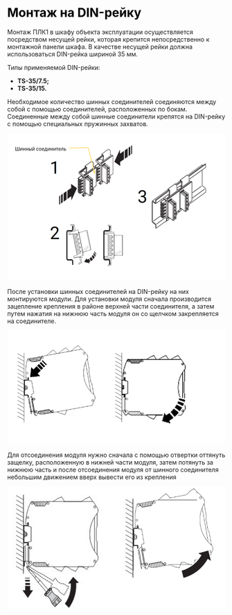 # <span style="color:black">Монтаж на DIN-рейку</span>
Монтаж ПЛК1 в шкафу объекта эксплуатации осуществляется посредством несущей рейки, которая крепится непосредственно к монтажной панели шкафа. 
В качестве несущей рейки должна использоваться DIN-рейка шириной 35 мм.

Типы применяемой DIN-рейки:

- **TS-35/7.5;** 
- **TS-35/15.**

Необходимое количество шинных соединителей соединяются между собой с помощью соединителей, расположенных по бокам. Соединенные между собой шинные 
соединители крепятся на DIN-рейку с помощью специальных пружинных захватов.

![Image title](images/img_din_rail.png)

После установки шинных соединителей на DIN-рейку на них монтируются модули. Для установки модуля сначала производится зацепление крепления в районе 
верхней части соединителя, а затем путем нажатия на нижнюю часть модуля он со щелчком закрепляется на соединителе. 

![Image title](images/img_din_rail_2.png)

Для отсоединения модуля нужно сначала с помощью отвертки оттянуть защелку, расположенную в нижней части модуля, затем потянуть за нижнюю часть и после отсоединения модуля от шинного соединителя небольшим движением вверх вывести его из крепления 

![Image title](images/img_din_rail_3.png)